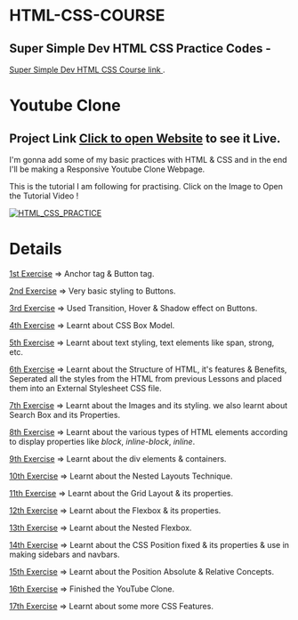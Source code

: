 # HTML-CSS-COURSE
## Super Simple Dev HTML CSS Practice Codes -
[Super Simple Dev HTML CSS Course link ](https://youtu.be/G3e-cpL7ofc) .

# Youtube Clone

## Project Link [Click to open Website](https://pseudovicky.github.io/YouTube-Clone/) to see it Live.

I'm gonna add some of my basic practices with HTML & CSS and in the end I'll be making a Responsive Youtube Clone Webpage.

This is the tutorial I am following for practising. Click on the Image to Open the Tutorial Video !

[![HTML_CSS_PRACTICE](thumbnails/course-thumbnail.jpg)](https://www.youtube.com/watch?v=G3e-cpL7ofc)

# Details

[1st Exercise](https://github.com/pseudovicky/HTML-CSS-COURSE/tree/main/Lession%201%20HTML%20Basics) => Anchor tag & Button tag.

[2nd Exercise](https://github.com/pseudovicky/HTML-CSS-COURSE/tree/main/Lession%202%20CSS%20Basics) => Very basic styling to Buttons.

[3rd Exercise](https://github.com/pseudovicky/HTML-CSS-COURSE/tree/main/Lession%203%20Hovers%2C%20Shadow%2C%20Transitions) => Used Transition, Hover & Shadow effect on Buttons.

[4th Exercise](https://github.com/pseudovicky/HTML-CSS-COURSE/tree/main/Lession%204%20Box%20Model-Margin-Padding) => Learnt about CSS Box Model.

[5th Exercise](https://github.com/pseudovicky/HTML-CSS-COURSE/tree/main/Lession%205%20Text%20Style) => Learnt about text styling, text elements like span, strong, etc.

[6th Exercise](https://github.com/pseudovicky/HTML-CSS-COURSE/tree/main/Lession%206%20The%20HTML%20Structure) => Learnt about the Structure of HTML, it's features & Benefits, Seperated all the styles from the HTML from previous Lessons and placed them into an External Stylesheet CSS file.

[7th Exercise](https://github.com/pseudovicky/HTML-CSS-COURSE/tree/main/Lession%207%20Image%20And%20Text%20Boxes) => Learnt about the Images and its styling. we also learnt about Search Box and its Properties.

[8th Exercise](https://github.com/pseudovicky/HTML-CSS-COURSE/tree/main/Lession%208%20Display%20Block%20And%20Inline%20Block) => Learnt about the various types of HTML elements according to display properties like _block_, _inline-block_, _inline_.

[9th Exercise](https://github.com/pseudovicky/HTML-CSS-COURSE/tree/main/Lession%209%20The%20%3Cdiv%3E%20element) => Learnt about the div elements & containers.

[10th Exercise](https://github.com/pseudovicky/HTML-CSS-COURSE/tree/main/Lession%2010%20Nested%20Layouts%20Technique) => Learnt about the Nested Layouts Technique.

[11th Exercise](https://github.com/pseudovicky/HTML-CSS-COURSE/tree/main/Lession%2011%20CSS%20Grid) => Learnt about the Grid Layout & its properties.

[12th Exercise](https://github.com/pseudovicky/HTML-CSS-COURSE/tree/main/Lession%2012%20FlexBox) => Learnt about the Flexbox & its properties.

[13th Exercise](https://github.com/pseudovicky/HTML-CSS-COURSE/tree/main/Lession%2013%20Nested%20FlexBox) => Learnt about the Nested Flexbox.

[14th Exercise](https://github.com/pseudovicky/HTML-CSS-COURSE/tree/main/Lession%2014%20CSS%20Position) => Learnt about the CSS Position fixed & its properties & use in making sidebars and navbars.

[15th Exercise](https://github.com/pseudovicky/HTML-CSS-COURSE/tree/main/Lession%2015%20Position%20Absolute%20and%20Position%20Relative) => Learnt about the Position Absolute & Relative Concepts.

[16th Exercise](https://github.com/pseudovicky/HTML-CSS-COURSE/tree/main/Lession%2016%20Finish%20the%20project) => Finished the YouTube Clone. 

[17th Exercise](https://github.com/pseudovicky/YouTube-Clone) => Learnt about some more CSS Features. 

